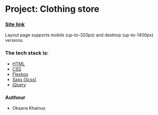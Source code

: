 # Project: Clothing store

### [Site link]([https://oksanas1.github.io/clothing-store/](https://oksanas1.github.io/clothing_store/))

Layout page supports mobile (up-to-320px) and desktop (up-to-1400px) versions.

### The tech stack is:

- [HTML](https://en.wikipedia.org/wiki/HTML5)
- [CSS](https://en.wikipedia.org/wiki/CSS)
- [Flexbox](https://en.wikipedia.org/wiki/CSS_Flexible_Box_Layout)
- [Sass (Scss)](https://sass-lang.com/)
- [jQuery](https://releases.jquery.com/)

### Authour

- Oksana Khainus
